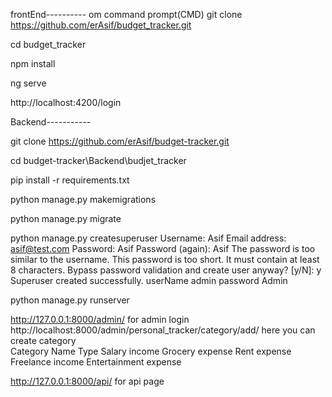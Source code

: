 frontEnd----------
om command prompt(CMD)
git clone https://github.com/erAsif/budget_tracker.git

cd budget_tracker

npm install

ng serve

http://localhost:4200/login

Backend-----------

git clone https://github.com/erAsif/budget-tracker.git

cd budget-tracker\Backend\budjet_tracker

pip install -r requirements.txt

python manage.py makemigrations

python manage.py migrate

python manage.py createsuperuser
					Username: Asif
					Email address: asif@test.com
					Password: Asif
					Password (again): Asif
					The password is too similar to the username.
					This password is too short. It must contain at least 8 characters.
					Bypass password validation and create user anyway? [y/N]: y
					Superuser created successfully.
userName admin
password  Admin

python manage.py  runserver

http://127.0.0.1:8000/admin/  for admin login
http://localhost:8000/admin/personal_tracker/category/add/   here you can create category   
											Category Name	Type
											Salary		income
											Grocery		expense
											Rent		expense
											Freelance	income
											Entertainment	expense


http://127.0.0.1:8000/api/    for api page

